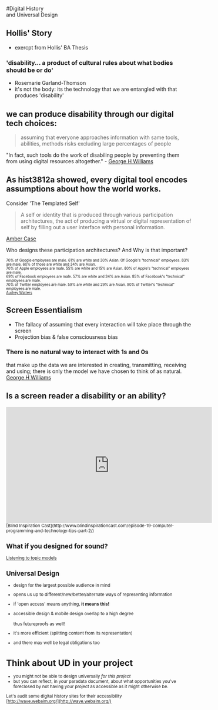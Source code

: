 #Digital History<br>and Universal Design


## Hollis' Story
+ exercpt from Hollis' BA Thesis

### 'disability... a product of cultural rules about what bodies should be or do'
- Rosemarie Garland-Thomson
- it's not the body: its the technology that we are entangled with that produces 'disability'


## we can produce disability through our digital tech choices:
> assuming that everyone approaches information with same tools, abilities, methods risks excluding large percentages of people


"In fact, such tools do the work of disabiling people by preventing them from using digital resources altogether." - [George H Williams](http://dhdebates.gc.cuny.edu/debates/text/44)


## As hist3812a showed, every digital tool encodes assumptions about how the world works.


Consider 'The Templated Self'
> A self or identity that is produced through various participation architectures, the act of producing a virtual or digital representation of self by filling out a user interface with personal information.

[Amber Case](http://cyborganthropology.com/Templated_Self)


Who designs these participation architectures? And Why is that important?


<small><small>
70% of Google employees are male. 61% are white and 30% Asian. Of Google's "technical" employees. 83% are male. 60% of those are white and 34% are Asian.
<br>70% of Apple employees are male. 55% are white and 15% are Asian. 80% of Apple's "technical" employees are male.
<br>69% of Facebook employees are male. 57% are white and 34% are Asian. 85% of Facebook's "technical" employees are male.
<br>70% of Twitter employees are male. 59% are white and 29% are Asian. 90% of Twitter's "technical" employees are male.
<br> [Audrey Watters](http://hackeducation.com/2015/03/11/men-still-explain/)
</small></small>


## Screen Essentialism
+ The fallacy of assuming that every interaction will take place through the screen
+ Projection bias & false consciousness bias


### There is no natural way to interact with 1s and 0s
that make up the data we are interested in creating, transmitting, receiving and using; there is only the model we have chosen to think of as natural.<br>
[George H Williams](http://dhdebates.gc.cuny.edu/debates/text/44)


## Is a screen reader a disability or an ability?
<iframe width="560" height="315" src="https://www.youtube.com/embed/2PMuBQ7LyOw" frameborder="0" allowfullscreen></iframe>
<small>[Blind Inspiration Cast](http://www.blindinspirationcast.com/episode-19-computer-programming-and-technology-tips-part-2/)


## What if you designed for sound?

[Listening to topic models](http://electricarchaeology.ca/2012/11/26/listening-to-topic-models/)


## Universal Design 
+ design for the largest possible audience in mind
+ opens us up to different/new/better/alternate ways of representing information
+ if 'open access' means anything, **it means this!**


+ accessible design & mobile design overlap to a high degree<br><br> thus futureproofs as well!
+ it's more efficient (splitting content from its representation)
+ and there may well be legal obligations too


# Think about UD in your project
+ you might not be able to design universally _for this project_
+ but you can reflect, in your paradata document, about what opportunities you've foreclosed by not having your project as accessible as it might otherwise be.


Let's audit some digital history sites for their accessibility<br>[http://wave.webaim.org/](http://wave.webaim.org/)
